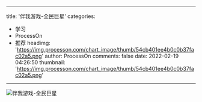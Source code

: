 
---
title: '伴我游戏-全民巨星'
categories: 
 - 学习
 - ProcessOn
 - 推荐
headimg: 'https://img.processon.com/chart_image/thumb/54cb401ee4b0c0b37fac02a5.png'
author: ProcessOn
comments: false
date: 2022-02-19 04:26:50
thumbnail: 'https://img.processon.com/chart_image/thumb/54cb401ee4b0c0b37fac02a5.png'
---

<div>   
<img class="thumb" alt="伴我游戏-全民巨星" src="https://img.processon.com/chart_image/thumb/54cb401ee4b0c0b37fac02a5.png" referrerpolicy="no-referrer">
<p></p>  
</div>
            
